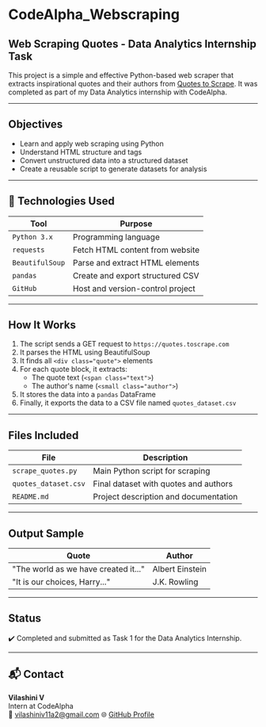 # CodeAlpha_Webscraping

## Web Scraping Quotes - Data Analytics Internship Task

This project is a simple and effective Python-based web scraper that extracts inspirational quotes and their authors from [Quotes to Scrape](https://quotes.toscrape.com). It was completed as part of my Data Analytics internship with CodeAlpha.

---

## Objectives

- Learn and apply web scraping using Python
- Understand HTML structure and tags
- Convert unstructured data into a structured dataset
- Create a reusable script to generate datasets for analysis

---

## 🔧 Technologies Used

| Tool           | Purpose                          |
|----------------|----------------------------------|
| `Python 3.x`   | Programming language              |
| `requests`     | Fetch HTML content from website   |
| `BeautifulSoup`| Parse and extract HTML elements   |
| `pandas`       | Create and export structured CSV  |
| `GitHub`       | Host and version-control project  |

---

## How It Works

1. The script sends a GET request to `https://quotes.toscrape.com`
2. It parses the HTML using BeautifulSoup
3. It finds all `<div class="quote">` elements
4. For each quote block, it extracts:
   - The quote text (`<span class="text">`)
   - The author's name (`<small class="author">`)
5. It stores the data into a `pandas` DataFrame
6. Finally, it exports the data to a CSV file named `quotes_dataset.csv`

---

## Files Included

| File                 | Description                         |
|----------------------|-------------------------------------|
| `scrape_quotes.py`   | Main Python script for scraping     |
| `quotes_dataset.csv` | Final dataset with quotes and authors |
| `README.md`          | Project description and documentation |

---

## Output Sample

| Quote                                       | Author           |
|--------------------------------------------|------------------|
| "The world as we have created it..."       | Albert Einstein  |
| "It is our choices, Harry..."              | J.K. Rowling     |

---

## Status

✔️ Completed and submitted as Task 1 for the Data Analytics Internship.

---

## 📬 Contact

**Vilashini V**  
Intern at CodeAlpha  
📧 vilashiniv11a2@gmail.com 
🌐 [GitHub Profile](https://github.com/Vilashini18)
